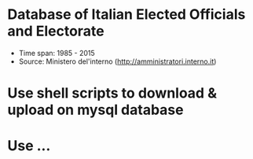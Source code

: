# Database of Italian Elected Officials and Electorate
* Time span: 1985 - 2015
* Source: Ministero del'interno  (http://amministratori.interno.it)

# Use shell scripts to download & upload on mysql database

# Use ... 